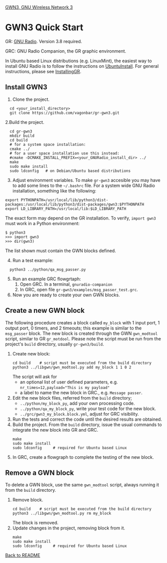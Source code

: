 [GWN3, GNU Wireless Network 3](https://github.com/vagonbar/gr-gwn3)

# GWN3 Quick Start
GR: [GNU Radio](https://www.gnuradio.org/). Version 3.8 required.

GRC: GNU Radio Companion, the GR graphic environment.

In Ubuntu based Linux distributions (e.g. LinuxMint), the easiest way to install GNU Radio is to follow the instructions on [UbuntuInstall](https://wiki.gnuradio.org/index.php/UbuntuInstall). For general instructions, please see [InstallingGR](https://wiki.gnuradio.org/index.php/InstallingGR).

## Install GWN3
1. Clone the project.
  ```
	cd <your_install_directory>
	git clone https://github.com/vagonbar/gr-gwn3.git  
  ```
2.Build the project.
  ```
	cd gr-gwn3
	mkdir build  
	cd build  
	# for a system space installation:
	cmake ../  
	# for a user space installation use this instead:
	#cmake -DCMAKE_INSTALL_PREFIX=<your_GNURadio_install_dir> ../
	make
	sudo make install  
	sudo ldconfig   # on Debian/Ubuntu based distributions
  ```
3. Adjust environment variables.
  To make `gr-gwn3` accesible you may have to add some lines to the `~/.bashrc` file. For a system wide GNU Radio installation, something like the following:
  ```
  export PYTHONPATH=/usr/local/lib/python3/dist-packages:/usr/local/lib/python3/dist-packages/gwn3:$PYTHONPATH
  export LD_LIBRARY_PATH=/usr/local/lib:$LD_LIBRARY_PATH
  ```
  The exact form may depend on the GR installation. To verify, `import gwn3` must work in a Python environment:
  ```
  $ python3
  >>> import gwn3
  >>> dir(gwn3)
  ```
  The list shown must contain the GWN blocks defined.

4. Run a test example:
  ```
	python3 ../python/qa_msg_passer.py 
  ```
5. Run an example GRC flowgrtaph:
	1. Open GRC. In a terminal,
		```gnuradio-companion```
	2. In GRC, open file `gr-gwn3/examples/msg_passer_test.grc`.
6. Now you are ready to create your own GWN blocks.

## Create a new GWN block
The following procedure creates a block called `my_block` with 1 input port, 1 output port, 0 timers, and 2 timeouts; this example is similar to the `msg_passer` block. The new block is created through the GWN `gwn_modtool` script, similar to GR `gr_motdool`. Please note the script must be run from the project's `build` directory, usually `gr-gwn3/build`.

1. Create new block:
	```
	cd build    # script must be executed from the build directory
	python3 ../libgwn/gwn_modtool.py add my_block 1 1 0 2
	```
	The script will ask for
	-	an optional list of user defined parameters, e.g. `nr_times=12,payload="This is my payload"`
	-	a label to name the new block in GRC., e.g. `Message passer`.
2. Edit the new block files, referred from the `build` directory;
	-	`../python/my_block_py`, add your own processing code.
	-	`../python/qa_my_block_py`, write your test code for the new block.
	-	`../grc/gwn3_my_block.block.yml`, adjust for GRC visibility.
3. Run the tests and correct the code until the desired results are obtained.
4. Build the project. From the `build` directory, issue the usual commands to integrate the new block into GR and GRC.
	```
	make
	sudo make install
	sudo ldconfig     # required for Ubuntu based Linux
	```
5. In GRC, create a flowgraph to complete the testing of the new block.
	
## Remove a GWN block
To delete a GWN block, use the same `gwn_modtool` script, always running it from the `build` directory.

1. Remove block.
	```
	cd build    # script must be executed from the build directory
	python3 ../libgwn/gwn_modtool.py rm my_block
	```
	The block is removed.
2. Update changes in the project, removing block from it.
	```
	make
	sudo make install
	sudo ldconfig     # required for Ubuntu based Linux
	```
	
[Back to README](../../README.md)

